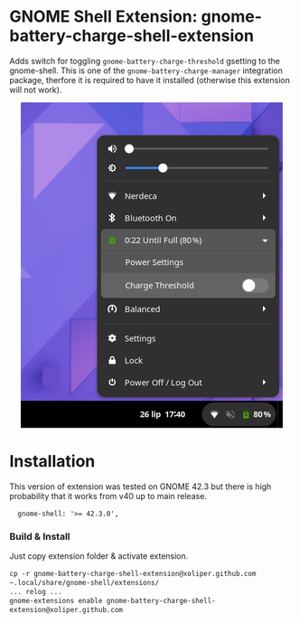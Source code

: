 # GNOME Shell Extension: gnome-battery-charge-shell-extension
Adds switch for toggling ```gnome-battery-charge-threshold``` gsetting to the gnome-shell.
This is one of the ```gnome-battery-charge-manager``` integration package, therfore it is
required to have it installed (otherwise this extension will not work).

<p align="center">
  <img width="464" height="576" src="./assets/gnome-battery-charge-shell-extension.png">
</p>

# Installation

This version of extension was tested on GNOME 42.3 but there is high probability that it works from v40 up to main release.
```
  gnome-shell: '>= 42.3.0',
```

### Build & Install

Just copy extension folder & activate extension.
```
cp -r gnome-battery-charge-shell-extension@xoliper.github.com ~.local/share/gnome-shell/extensions/
... relog ...
gnome-extensions enable gnome-battery-charge-shell-extension@xoliper.github.com 
